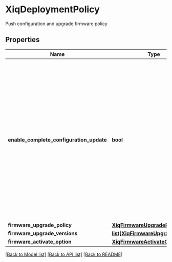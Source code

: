 # XiqDeploymentPolicy

Push configuration and upgrade firmware policy
## Properties
Name | Type | Description | Notes
------------ | ------------- | ------------- | -------------
**enable_complete_configuration_update** | **bool** | true if update complete configuration, otherwise update delta configuration. Note: ExtremeCloud IQ will neither upgrade device firmware nor reboot device for a delta configuration push. That means that the other parameters for firmware upgrade and activation are not required when this is false. | [optional] 
**firmware_upgrade_policy** | [**XiqFirmwareUpgradePolicy**](XiqFirmwareUpgradePolicy.md) |  | [optional] 
**firmware_upgrade_versions** | [**list[XiqFirmwareUpgradeVersion]**](XiqFirmwareUpgradeVersion.md) |  | [optional] 
**firmware_activate_option** | [**XiqFirmwareActivateOption**](XiqFirmwareActivateOption.md) |  | [optional] 

[[Back to Model list]](../README.md#documentation-for-models) [[Back to API list]](../README.md#documentation-for-api-endpoints) [[Back to README]](../README.md)


